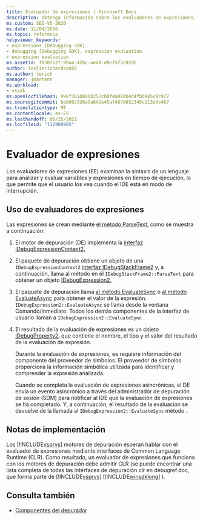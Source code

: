 ```yaml
---
title: Evaluador de expresiones | Microsoft Docs
description: Obtenga información sobre los evaluadores de expresiones, que examinan la sintaxis de un lenguaje para analizar y evaluar variables y expresiones en tiempo de ejecución en modo de interrupción.
ms.custom: SEO-VS-2020
ms.date: 11/04/2016
ms.topic: reference
helpviewer_keywords:
- expressions [Debugging SDK]
- debugging [Debugging SDK], expression evaluation
- expression evaluation
ms.assetid: f9381b2f-99aa-426c-aea0-d9c15f3c859b
author: leslierichardson95
ms.author: lerich
manager: jmartens
ms.workload:
- vssdk
ms.openlocfilehash: 998f361d8008257cb8f4a888b4d4fbb985c9c977
ms.sourcegitcommit: bab002936a9a642e45af407d652345c113a9c467
ms.translationtype: MT
ms.contentlocale: es-ES
ms.lasthandoff: 06/25/2021
ms.locfileid: "112900985"
---
```

# <a name="expression-evaluator"></a>Evaluador de expresiones
Los evaluadores de expresiones (EE) examinan la sintaxis de un lenguaje para analizar y evaluar variables y expresiones en tiempo de ejecución, lo que permite que el usuario los vea cuando el IDE está en modo de interrupción.

## <a name="use-expression-evaluators"></a>Uso de evaluadores de expresiones
 Las expresiones se crean mediante [el método ParseText,](../../extensibility/debugger/reference/idebugexpressioncontext2-parsetext.md) como se muestra a continuación:

1. El motor de depuración (DE) implementa la [interfaz IDebugExpressionContext2.](../../extensibility/debugger/reference/idebugexpressioncontext2.md)

2. El paquete de depuración obtiene un objeto de una `IDebugExpressionContext2` [interfaz IDebugStackFrame2](../../extensibility/debugger/reference/idebugstackframe2.md) y, a continuación, llama al método en él `IDebugStackFrame2::ParseText` para obtener un objeto [IDebugExpression2.](../../extensibility/debugger/reference/idebugexpression2.md)

3. El paquete de depuración llama [al método EvaluateSync](../../extensibility/debugger/reference/idebugexpression2-evaluatesync.md) o [al método EvaluateAsync](../../extensibility/debugger/reference/idebugexpression2-evaluateasync.md) para obtener el valor de la expresión. `IDebugExpression2::EvaluateAsync` se llama desde la ventana Comando/Inmediato. Todos los demás componentes de la interfaz de usuario llaman a `IDebugExpression2::EvaluateSync` .

4. El resultado de la evaluación de expresiones es un objeto [IDebugProperty2,](../../extensibility/debugger/reference/idebugproperty2.md) que contiene el nombre, el tipo y el valor del resultado de la evaluación de expresión.

   Durante la evaluación de expresiones, ee requiere información del componente del proveedor de símbolos. El proveedor de símbolos proporciona la información simbólica utilizada para identificar y comprender la expresión analizada.

   Cuando se completa la evaluación de expresiones asincrónicas, el DE envía un evento asincrónico a través del administrador de depuración de sesión (SDM) para notificar al IDE que la evaluación de expresiones se ha completado. Y, a continuación, el resultado de la evaluación se devuelve de la llamada al `IDebugExpression2::EvaluateSync` método .

## <a name="implementation-notes"></a>Notas de implementación
 Los [!INCLUDE[vsprvs](../../code-quality/includes/vsprvs_md.md)] motores de depuración esperan hablar con el evaluador de expresiones mediante interfaces de Common Language Runtime (CLR). Como resultado, un evaluador de expresiones que funciona con los motores de depuración debe admitir CLR (se puede encontrar una lista completa de todas las interfaces de depuración clr en debugref.doc, que forma parte de [!INCLUDE[vsprvs](../../code-quality/includes/vsprvs_md.md)] [!INCLUDE[winsdklong](../../deployment/includes/winsdklong_md.md)] ).

## <a name="see-also"></a>Consulta también
- [Componentes del depurador](../../extensibility/debugger/debugger-components.md)
